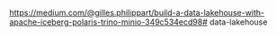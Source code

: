 https://medium.com/@gilles.philippart/build-a-data-lakehouse-with-apache-iceberg-polaris-trino-minio-349c534ecd98# data-lakehouse
